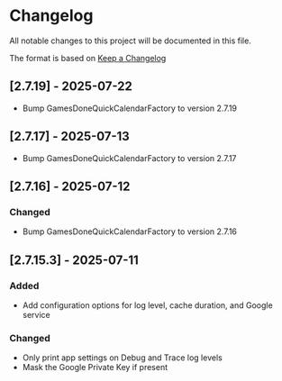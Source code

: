 # Changelog

All notable changes to this project will be documented in this file.

The format is based on [Keep a Changelog](https://keepachangelog.com/en/1.1.0/)

## [2.7.19] - 2025-07-22
- Bump GamesDoneQuickCalendarFactory to version 2.7.19

## [2.7.17] - 2025-07-13
- Bump GamesDoneQuickCalendarFactory to version 2.7.17

## [2.7.16] - 2025-07-12

### Changed
- Bump GamesDoneQuickCalendarFactory to version 2.7.16

## [2.7.15.3] - 2025-07-11

### Added
- Add configuration options for log level, cache duration, and Google service

### Changed
- Only print app settings on Debug and Trace log levels
- Mask the Google Private Key if present
